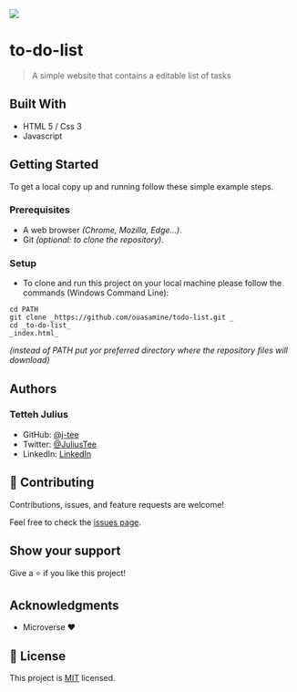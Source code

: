 ![](https://img.shields.io/badge/Microverse-blueviolet)

# to-do-list

> A simple website that contains a editable list of tasks


## Built With

- HTML 5 / Css 3
- Javascript

## Getting Started

To get a local copy up and running follow these simple example steps.

### Prerequisites

  - A web browser _(Chrome, Mozilla, Edge...)_.
  - Git _(optional: to clone the repository)_.

### Setup

  - To clone and run this project on your local machine please follow the commands (Windows Command Line):
  ```
  cd PATH 
  git clone _https://github.com/ouasamine/todo-list.git _
  cd _to-do-list_
  _index.html_ 
  ```
  _(instead of PATH put yor preferred directory where the repository files will download)_


## Authors

### Tetteh Julius
- GitHub: [@j-tee](https://github.com/j-tee)
- Twitter: [@JuliusTee](https://twitter.com/JuliusTee)
- LinkedIn: [LinkedIn](https://www.linkedin.com/in/julius-tetteh-0121ab7b)



## 🤝 Contributing

Contributions, issues, and feature requests are welcome!

Feel free to check the [issues page](../../issues/).

## Show your support

Give a ⭐️ if you like this project!

## Acknowledgments

- Microverse :heart:

## 📝 License

This project is [MIT](./LICENSE) licensed.
